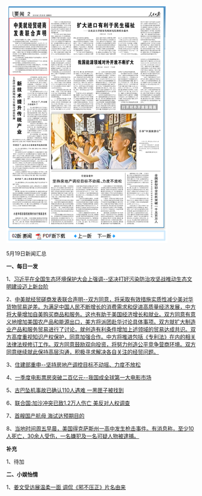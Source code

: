 ![05_19](.\05_19.png)

5月19日新闻汇总

**一、每日一发**

1、[习近平在全国生态环境保护大会上强调--坚决打好污染防治攻坚战推动生态文明建设迈上新台阶](http://paper.people.com.cn/rmrb/html/2018-05/20/nw.D110000renmrb_20180520_2-01.htm)

2、[中美就经贸磋商发表联合声明--双方同意，将采取有效措施实质性减少美对华货物贸易逆差。为满足中国人民不断增长的消费需求和促进高质量经济发展，中方将大量增加自美购买商品和服务。这也有助于美国经济增长和就业。双方同意有意义地增加美国农产品和能源出口，美方将派团赴华讨论具体事项。双方就扩大制造业产品和服务贸易进行了讨论，就创造有利条件增加上述领域的贸易达成共识。双方高度重视知识产权保护，同意加强合作。中方将推进包括《专利法》在内的相关法律法规修订工作。双方同意鼓励双向投资，将努力创造公平竞争营商环境。双方同意继续就此保持高层沟通，积极寻求解决各自关注的经贸问题。](http://paper.people.com.cn/rmrb/html/2018-05/20/nw.D110000renmrb_20180520_1-02.htm)

3、[住建部重申--坚持房地产调控目标不动摇、力度不放松](http://paper.people.com.cn/rmrb/html/2018-05/20/nw.D110000renmrb_20180520_6-02.htm)

4、[一季度电影票房突破二百亿元--我国成全球第一大电影市场](http://paper.people.com.cn/rmrb/html/2018-05/20/nw.D110000renmrb_20180520_1-04.htm)

5、[古巴坠机事故已确认110人遇难 一黑匣子被找到](http://news.163.com/18/0520/04/DI7LT3MQ0001899N.html)

6、[联合国:加沙冲突已致1.2万人伤亡 美反对人权调查](http://news.163.com/18/0520/06/DI7RT23K0001899N.html)

7、[首艘国产航母 海试达预期目的](http://www.zaobao.com/news/china/story20180519-860235)

8、[当地时间周五早晨，美国得克萨斯州一高中发生枪击事件。有消息称，至少10人死亡，30余人受伤，一名嫌犯及一名可疑人物被逮捕。](http://news.163.com/18/0518/23/DI4H3C6R0001899O.html)



**补充**

1、待加



**二、小娱怡情**

1、[姜文受访展温柔一面 调侃《邪不压正》片名由来](http://www.xinhuanet.com/ent/2018-05/19/c_1122856776.htm)